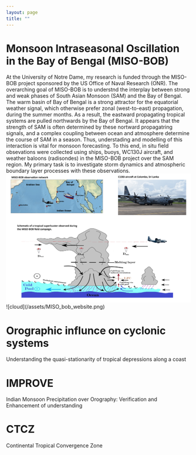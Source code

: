 ```yaml
---
layout: page
title: ""
---
```

  
<h1>  Monsoon Intraseasonal Oscillation in the Bay of Bengal (MISO-BOB) </h1>

<p> At the University of Notre Dame, my research is funded through the MISO-BOB project sponsored by the US Office of Naval Research (ONR). The overarching goal of MISO-BOB is to understnd the interplay between strong and weak phases of South Asian Monsoon (SAM) and the Bay of Bengal. The warm basin of Bay of Bengal is a strong attractor for the equatorial weather signal, which otherwise prefer zonal (west-to-east) propagation, during the summer months. As a result, the eastward propagating tropical systems are pulled northwards by the Bay of Bengal. It appears that the strength of SAM is often determined by these nortward propagatring signals, and a complex coupling between ocean and atmosphere determine the course of SAM in a season. Thus, understading and modelling of this interaction is vital for monsoon forecasting. To this end, in situ field obsevations were collected using ships, buoys, WC130J aircraft, and weather baloons (radisondes) in the MISO-BOB project over the SAM region. My primary task is to investigate storm dynamics and atmospheric boundary layer processes with these observations.  <br>
<img src="/assets/MISO_bob_website.png" alt="">	
![cloud](/assets/MISO_bob_website.png)

 <h1> Orographic influnce on cyclonic systems</h1>


<p> Understanding the quasi-stationarity of tropical depressions along a coast <br>
  
<h1>IMPROVE</h1>

<p> Indian Monsoon Precipitation over Orography: Verification and Enhancement of understanding <br>
  
<h1>CTCZ</h1>

<p> Continental Tropical Convergence Zone <br>
